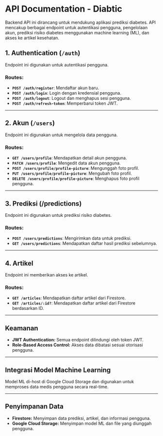 # API Documentation - Diabtic

Backend API ini dirancang untuk mendukung aplikasi prediksi diabetes. API mencakup berbagai endpoint untuk autentikasi pengguna, pengelolaan akun, prediksi risiko diabetes menggunakan machine learning (ML), dan akses ke artikel kesehatan.

## 1. Authentication (`/auth`)

Endpoint ini digunakan untuk autentikasi pengguna.

### Routes:
- **`POST /auth/register`**: Mendaftar akun baru.
- **`POST /auth/login`**: Login dengan kredensial pengguna.
- **`POST /auth/logout`**: Logout dan menghapus sesi pengguna.
- **`POST /auth/refresh-token`**: Memperbarui token JWT.

---

## 2. Akun (`/users`)

Endpoint ini digunakan untuk mengelola data pengguna.

### Routes:
- **`GET /users/profile`**: Mendapatkan detail akun pengguna.
- **`PATCH /users/profile`**: Mengedit data akun pengguna.
- **`POST /users/profile/profile-picture`**: Mengunggah foto profil.
- **`PUT /users/profile/profile-picture`**: Mengubah foto profil.
- **`DELETE /users/profile/profile-picture`**: Menghapus foto profil pengguna.

---

## 3. Prediksi (/predictions)

Endpoint ini digunakan untuk prediksi risiko diabetes.

### Routes:
- **`POST /users/predictions`**: Mengirimkan data untuk prediksi.
- **`GET /users/predictions`**: Mendapatkan daftar hasil prediksi sebelumnya.

---

## 4. Artikel

Endpoint ini memberikan akses ke artikel.

### Routes:
- **`GET /articles`**: Mendapatkan daftar artikel dari Firestore.
- **`GET /articles/:id?`**: Mendapatkan daftar artikel dari Firestore berdasarkan ID.

---

## Keamanan

- **JWT Authentication:** Semua endpoint dilindungi oleh token JWT.
- **Role-Based Access Control:** Akses data dibatasi sesuai otorisasi pengguna.

---

## Integrasi Model Machine Learning

Model ML di-host di Google Cloud Storage dan digunakan untuk memproses data medis pengguna secara real-time.

---

## Penyimpanan Data

- **Firestore:** Menyimpan data prediksi, artikel, dan informasi pengguna.
- **Google Cloud Storage:** Menyimpan model ML dan file yang diunggah pengguna.
